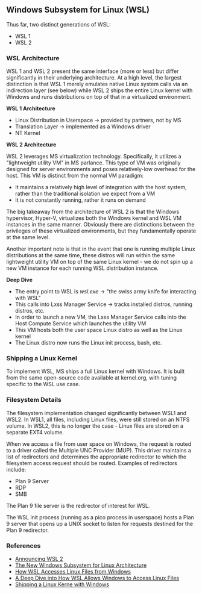 ## Windows Subsystem for Linux (WSL)

Thus far, two distinct generations of WSL:

- WSL 1
- WSL 2

### WSL Architecture

WSL 1 and WSL 2 present the same interface (more or less) but differ significantly in their underlying architecture. At a high level, the largest distinction is that WSL 1 merely emulates native Linux system calls via an indirection layer (see below) while WSL 2 ships the entire Linux kernel with Windows and runs distributions on top of that in a virtualized environment.

**WSL 1 Architecture**

- Linux Distribution in Userspace -> provided by partners, not by MS
- Translation Layer -> implemented as a Windows driver
- NT Kernel 

**WSL 2 Architecture**

WSL 2 leverages MS virtualization technology. Specifically, it utilizes a "lightweight utility VM" in MS parlance. This type of VM was originally designed for server environments and poses relatively-low overhead for the host. This VM is distinct from the normal VM paradigm:

- It maintains a relatively high level of integration with the host system, rather than the traditional isolation we expect from a VM
- It is not constantly running, rather it runs on demand

The big takeaway from the architecture of WSL 2 is that the Windows hypervisor, Hyper-V, virtualizes both the Windows kernel and WSL VM instances in the same manner. Obviously there are distinctions between the privileges of these virtualized environments, but they fundamentally operate at the same level.

Another important note is that in the event that one is running multiple Linux distributions at the same time, these distros will run within the same lightweight utility VM on top of the same Linux kernel - we do not spin up a new VM instance for each running WSL distribution instance.

**Deep Dive**

- The entry point to WSL is _wsl.exe_ -> "the swiss army knife for interacting with WSL"
- This calls into Lxss Manager Service -> tracks installed distros, running distros, etc.
- In order to launch a new VM, the Lxss Manager Service calls into the Host Compute Service which launches the utility VM
- This VM hosts both the user space Linux distro as well as the Linux kernel
- The Linux distro now runs the Linux init process, bash, etc.

### Shipping a Linux Kernel

To implement WSL, MS ships a full Linux kernel with Windows. It is built from the same open-source code available at kernel.org, with tuning specific to the WSL use case.

### Filesystem Details

The filesystem implementation changed significantly between WSL1 and WSL2. In WSL1, all files, including Linux files, were still stored on an NTFS volume. In WSL2, this is no longer the case - Linux files are stored on a separate EXT4 volume. 

When we access a file from user space on Windows, the request is routed to a driver called the Multiple UNC Provider (MUP). This driver maintains a list of redirectors and determines the appropriate redirector to which the filesystem access request should be routed. Examples of redirectors include:

- Plan 9 Server
- RDP
- SMB

The Plan 9 file server is the redirector of interest for WSL.

The WSL init process (running as a pico process in userspace) hosts a Plan 9 server that opens up a UNIX socket to listen for requests destined for the Plan 9 redirector.

### References

- [Announcing WSL 2](https://devblogs.microsoft.com/commandline/announcing-wsl-2/)
- [The New Windows Subsystem for Linux Architecture](https://www.youtube.com/watch?v=lwhMThePdIo&t=2838s)
- [How WSL Accesses Linux Files from Windows](https://channel9.msdn.com/Shows/Going+Deep/How-WSL-accesses-Linux-files-from-Windows)
- [A Deep Dive into How WSL Allows Windows to Access Linux Files](https://devblogs.microsoft.com/commandline/a-deep-dive-into-how-wsl-allows-windows-to-access-linux-files/)
- [Shipping a Linux Kerne with Windows](https://devblogs.microsoft.com/commandline/shipping-a-linux-kernel-with-windows/)